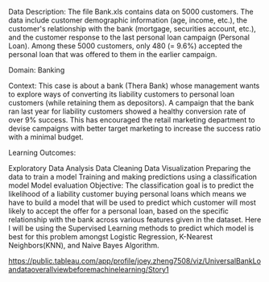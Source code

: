 Data Description: The file Bank.xls contains data on 5000 customers. The data include customer demographic information (age, income, etc.), the customer's relationship with the bank (mortgage, securities account, etc.), and the customer response to the last personal loan campaign (Personal Loan). Among these 5000 customers, only 480 (= 9.6%) accepted the personal loan that was offered to them in the earlier campaign.

Domain: Banking

Context: This case is about a bank (Thera Bank) whose management wants to explore ways of converting its liability customers to personal loan customers (while retaining them as depositors). A campaign that the bank ran last year for liability customers showed a healthy conversion rate of over 9% success. This has encouraged the retail marketing department to devise campaigns with better target marketing to increase the success ratio with a minimal budget.

Learning Outcomes:

Exploratory Data Analysis
Data Cleaning
Data Visualization
Preparing the data to train a model
Training and making predictions using a classification model
Model evaluation
Objective: The classification goal is to predict the likelihood of a liability customer buying personal loans which means we have to build a model that will be used to predict which customer will most likely to accept the offer for a personal loan, based on the specific relationship with the bank across various features given in the dataset. Here I will be using the Supervised Learning methods to predict which model is best for this problem amongst Logistic Regression, K-Nearest Neighbors(KNN), and Naive Bayes Algorithm.


https://public.tableau.com/app/profile/joey.zheng7508/viz/UniversalBankLoandataoverallviewbeforemachinelearning/Story1

